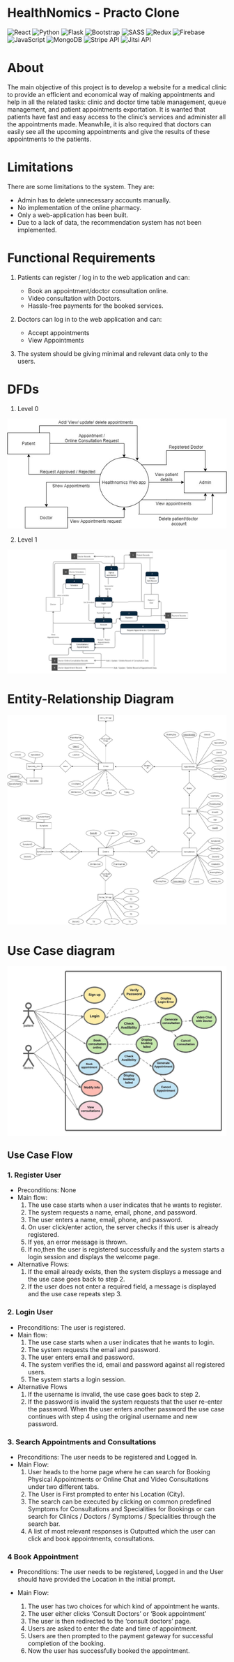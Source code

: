 # HealthNomics - Practo Clone

![React](https://img.shields.io/badge/react-%2320232a.svg?style=for-the-badge&logo=react&logoColor=%2361DAFB) ![Python](https://img.shields.io/badge/python-%2314354C.svg?style=for-the-badge&logo=python&logoColor=white) ![Flask](https://img.shields.io/badge/flask-%23000.svg?style=for-the-badge&logo=flask&logoColor=white) ![Bootstrap](https://img.shields.io/badge/bootstrap-%23563D7C.svg?style=for-the-badge&logo=bootstrap&logoColor=white) ![SASS](https://img.shields.io/badge/SASS-hotpink.svg?style=for-the-badge&logo=SASS&logoColor=white) ![Redux](https://img.shields.io/badge/redux-%23593d88.svg?style=for-the-badge&logo=redux&logoColor=white) ![Firebase](https://img.shields.io/badge/firebase-%23039BE5.svg?style=for-the-badge&logo=firebase) ![JavaScript](https://img.shields.io/badge/javascript-%23323330.svg?style=for-the-badge&logo=javascript&logoColor=%23F7DF1E) ![MongoDB](https://img.shields.io/badge/MongoDB-%234ea94b.svg?style=for-the-badge&logo=mongodb&logoColor=white) ![Stripe API](https://img.shields.io/badge/Stripe-008CDD?style=for-the-badge&logo=Stripe&logoColor=white) ![Jitsi API](https://img.shields.io/badge/Jitsi-97979A?style=for-the-badge&logo=Jitsi&logoColor=black)

# About

The main objective of this project is to develop a website for a medical clinic to provide an efficient and economical way of making appointments and help in all the related tasks: clinic and doctor time table management, queue management, and patient appointments exportation. It is wanted that patients have fast and easy access to the clinic’s services and administer all the appointments made. Meanwhile, it is also required that doctors can easily see all the upcoming appointments and give the results of these appointments to the patients.

# Limitations

There are some limitations to the system. They are:

- Admin has to delete unnecessary accounts manually.
- No implementation of the online pharmacy.
- Only a web-application has been built.
- Due to a lack of data, the recommendation system has not been implemented.

# Functional Requirements

1.  Patients can register / log in to the web application and can:

    - Book an appointment/doctor consultation online.
    - Video consultation with Doctors.
    - Hassle-free payments for the booked services.

2.  Doctors can log in to the web application and can:

    - Accept appointments
    - View Appointments

3.  The system should be giving minimal and relevant data only to the users.

# DFDs

1. Level 0

![DFD lvl-0](dfd0.jpg)

2. Level 1

![DFD lvl-1](dfdlvl1.png)

# Entity-Relationship Diagram

![ER](er.jpg)

# Use Case diagram

![use case](usecase.jpeg)

## Use Case Flow

### 1. Register User

- Preconditions: None
- Main flow:
  1.  The use case starts when a user indicates that he wants to register.
  2.  The system requests a name, email, phone, and password.
  3.  The user enters a name, email, phone, and password.
  4.  On user click/enter action, the server checks if this user is already registered.
  5.  If yes, an error message is thrown.
  6.  If no,then the user is registered successfully and the system starts a login session and displays the welcome page.
- Alternative Flows:
  1.  If the email already exists, then the system displays a message and the use case goes back to step 2.
  2.  If the user does not enter a required field, a message is displayed and the use case repeats step 3.

### 2. Login User

- Preconditions: The user is registered.
- Main flow:
  1.  The use case starts when a user indicates that he wants to login.
  2.  The system requests the email and password.
  3.  The user enters email and password.
  4.  The system verifies the id, email and password against all registered users.
  5.  The system starts a login session.
- Alternative Flows
  1.  If the username is invalid, the use case goes back to step 2.
  2.  If the password is invalid the system requests that the user re-enter the password. When the user enters another password the use case continues with step 4 using the original username and new password.

### 3. Search Appointments and Consultations

- Preconditions: The user needs to be registered and Logged In.
- Main Flow:
  1.  User heads to the home page where he can search for Booking Physical Appointments or Online Chat and Video Consultations under two different tabs.
  2.  The User is First prompted to enter his Location (City).
  3.  The search can be executed by clicking on common predefined Symptoms for Consultations and Specialities for Bookings or can search for Clinics / Doctors / Symptoms / Specialities through the search bar.
  4.  A list of most relevant responses is Outputted which the user can click and book appointments, consultations.

### 4 Book Appointment

- Preconditions: The user needs to be registered, Logged in and the User should have provided the Location in the initial prompt.

- Main Flow:
  1.  The user has two choices for which kind of appointment he wants.
  2.  The user either clicks ‘Consult Doctors’ or ‘Book appointment’
  3.  The user is then redirected to the ‘consult doctors’ page.
  4.  Users are asked to enter the date and time of appointment.
  5.  Users are then prompted to the payment gateway for successful completion of the booking.
  6.  Now the user has successfully booked the appointment.
